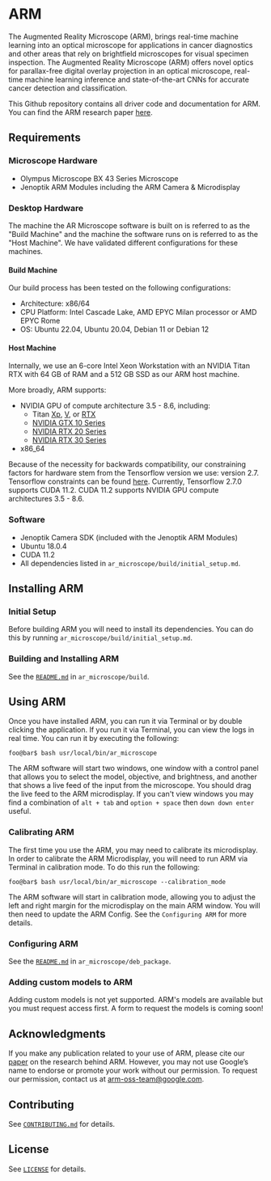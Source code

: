 # ARM

The Augmented Reality Microscope (ARM), brings real-time machine learning into an optical microscope for applications in cancer diagnostics and other areas that rely on brightfield microscopes for visual specimen inspection. The Augmented Reality Microscope (ARM) offers novel optics for parallax-free digital overlay projection in an optical microscope, real-time machine learning inference and
state-of-the-art CNNs for accurate cancer detection and classification.


This Github repository contains all driver code and documentation
for ARM. You can find the ARM research paper [here](https://www.nature.com/articles/s41591-019-0539-7).

## Requirements

### Microscope Hardware
* Olympus Microscope BX 43 Series Microscope
* Jenoptik ARM Modules including the ARM Camera & Microdisplay

### Desktop Hardware
The machine the AR Microscope software is built on is referred to as the
"Build Machine" and the machine the software runs on is referred to as the
"Host Machine". We have validated different configurations for these machines.

#### Build Machine
Our build process has been tested on the following configurations:

* Architecture: x86/64
* CPU Platform: Intel Cascade Lake, AMD EPYC Milan processor or AMD EPYC Rome
* OS: Ubuntu 22.04, Ubuntu 20.04, Debian 11 or Debian 12

#### Host Machine
Internally, we use an 6-core Intel Xeon Workstation with an NVIDIA Titan RTX
with 64 GB of RAM and a 512 GB SSD as our ARM host machine.

More broadly, ARM supports:

* NVIDIA GPU of compute architecture 3.5 - 8.6, including:
  * Titan [Xp](https://www.nvidia.com/en-us/titan/titan-xp/),
[V](https://www.nvidia.com/en-us/titan/titan-v/),
or [RTX](https://www.nvidia.com/en-us/deep-learning-ai/products/titan-rtx/)
  * [NVIDIA GTX 10 Series](https://www.nvidia.com/en-us/geforce/10-series/)
  * [NVIDIA RTX 20 Series](https://www.nvidia.com/en-us/geforce/20-series/)
  * [NVIDIA RTX 30 Series](https://www.nvidia.com/en-us/geforce/graphics-cards/30-series/)
* x86_64

Because of the necessity for backwards compatibility, our constraining factors
for hardware stem from the Tensorflow version we use: version 2.7. Tensorflow
constraints can be found [here](https://www.tensorflow.org/install/source#gpu).
Currently, Tensorflow 2.7.0 supports CUDA 11.2. CUDA 11.2 supports NVIDIA GPU
compute architectures 3.5 - 8.6.

### Software
* Jenoptik Camera SDK (included with the Jenoptik ARM Modules)
* Ubuntu 18.0.4
* CUDA 11.2
* All dependencies listed in `ar_microscope/build/initial_setup.md`.

## Installing ARM

### Initial Setup
Before building ARM you will need to install its dependencies. You can do this
by running `ar_microscope/build/initial_setup.md`.

### Building and Installing ARM

See the [`README.md`](https://github.com/Google-Health/ar-microscope/blob/main/ar_microscope/build/README.md)
in `ar_microscope/build`.

## Using ARM

Once you have installed ARM, you can run it via Terminal or by double
clicking the application. If you run it via Terminal, you can view the logs in
real time. You can run it by executing the following:

```shell
foo@bar$ bash usr/local/bin/ar_microscope
```

The ARM software will start two windows, one window with a control panel that
allows you to select the model, objective, and brightness, and another that
shows a live feed of the input from the microscope. You should drag the live
feed to the ARM microdisplay. If you can't view windows you may find a
combination of `alt + tab` and `option + space` then `down down enter` useful.


### Calibrating ARM

The first time you use the ARM, you may need to calibrate its microdisplay. In
order to calibrate the ARM Microdisplay, you will need to run ARM via
Terminal in calibration mode. To do this run the following:

```shell
foo@bar$ bash usr/local/bin/ar_microscope --calibration_mode
```

The ARM software will start in calibration mode, allowing you to adjust the left
and right margin for the microdisplay on the main ARM window. You will then need
to update the ARM Config. See the `Configuring ARM` for more details.

### Configuring ARM

See the [`README.md`](https://github.com/Google-Health/ar-microscope/blob/main/ar_microscope/deb_package/README.md)
in `ar_microscope/deb_package`.

### Adding custom models to ARM

Adding custom models is not yet supported. ARM's models are available but you
must request access first. A form to request the models is coming soon!

## Acknowledgments

If you make any publication related to your use of ARM, please cite our
[paper](https://www.nature.com/articles/s41591-019-0539-7) on the research
behind ARM. However, you may not use Google’s name to endorse or promote your
work without our permission.  To request our permission, contact us at
arm-oss-team@google.com.

## Contributing

See [`CONTRIBUTING.md`](https://github.com/Google-Health/ar-microscope/blob/main/CONTRIBUTING.md)
for details.

## License

See [`LICENSE`](https://github.com/Google-Health/ar-microscope/blob/main/LICENSE)
for details.